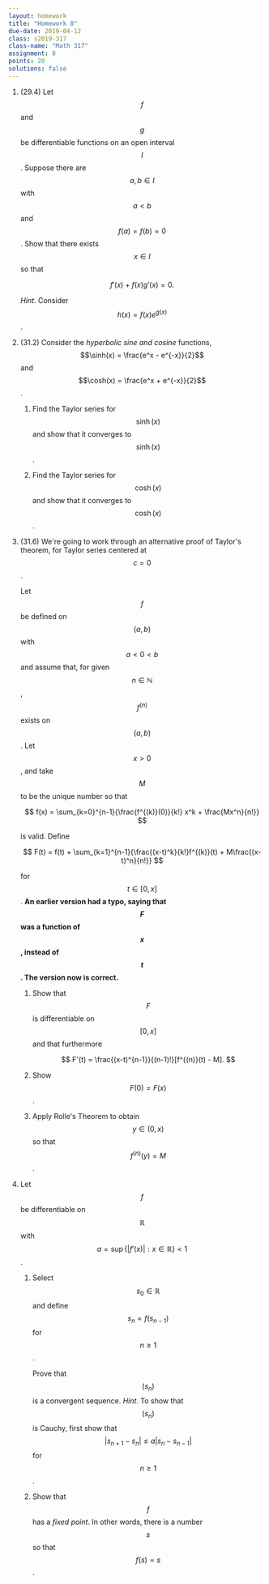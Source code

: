 ```yaml
---
layout: homework
title: "Homework 8"
due-date: 2019-04-12
class: s2019-317
class-name: "Math 317"
assignment: 8
points: 20
solutions: false
---
```


1.  (29.4) Let $$f$$ and $$g$$ be differentiable functions on an open interval
    $$I$$. Suppose there are $$a,b \in I$$ with $$a < b$$ and $$f(a) = f(b) =
    0$$. Show that there exists $$x \in I$$ so that
    
    $$
    f'(x) + f(x)g'(x) = 0.
    $$
    
    *Hint*. Consider $$h(x) = f(x) e^{g(x)}$$.
    
2.  (31.2) Consider the *hyperbolic sine and cosine* functions, $$\sinh(x) =
    \frac{e^x - e^{-x}}{2}$$ and $$\cosh(x) = \frac{e^x + e^{-x}}{2}$$.
    
    1.  Find the Taylor series for $$\sinh(x)$$ and show that it converges to $$\sinh(x)$$.
    
    2.  Find the Taylor series for $$\cosh(x)$$ and show that it converges to $$\cosh(x)$$.
    
3.  (31.6) We're going to work through an alternative proof of Taylor's theorem,
    for Taylor series centered at $$c = 0$$.
    
    Let $$f$$ be defined on $$(a, b)$$ with $$a < 0 < b$$ and assume that, for
    given $$n \in \mathbb N$$, $$f^{(n)}$$ exists on $$(a, b)$$. Let $$x > 0$$,
    and take $$M$$ to be the unique number so that
    
    $$
    f(x) = \sum_{k=0}^{n-1}{\frac{f^{(k)}(0)}{k!} x^k + \frac{Mx^n}{n!}}
    $$

    is valid. Define
    
    $$
    F(t) = f(t) + \sum_{k=1}^{n-1}{\frac{(x-t)^k}{k!}f^{(k)}(t) + M\frac{(x-t)^n}{n!}}
    $$
    
    for $$t \in [0, x]$$. **An earlier version had a typo, saying that $$F$$ was
    a function of $$x$$, instead of $$t$$. The version now is correct.**
    
    1.  Show that $$F$$ is differentiable on $$[0, x]$$ and that furthermore
    
        $$
        F'(t) = \frac{(x-t)^{n-1}}{(n-1)!}[f^{(n)}(t) - M].
        $$
        
    2.  Show $$F(0) = F(x)$$.
    
    3.  Apply Rolle's Theorem to obtain $$y \in (0, x)$$ so that $$f^{(n)}(y) = M$$.

4.  Let $$f$$ be differentiable on $$\mathbb R$$ with $$a = \sup\{ \vert f'(x) \vert : x \in \mathbb R \} < 1$$.

    1.  Select $$s_0 \in \mathbb R$$ and define $$s_n = f(s_{n-1})$$ for $$n \ge 1$$.
    
        Prove that $$(s_n)$$ is a convergent sequence. *Hint*. To show that
        $$(s_n)$$ is Cauchy, first show that $$\vert s_{n+1} - s_n \vert \le a
        \vert s_n - s_{n-1}\vert$$ for $$n \ge 1$$.
        
    2.  Show that $$f$$ has a *fixed point*. In other words, there is a number
        $$s$$ so that $$f(s) = s$$.
